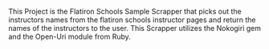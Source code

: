 This Project is the Flatiron Schools Sample Scrapper that picks out the instructors names from the flatiron schools instructor pages and return the names of the instructors to the user. This Scrapper utilizes the Nokogiri gem and the Open-Uri module from Ruby.
